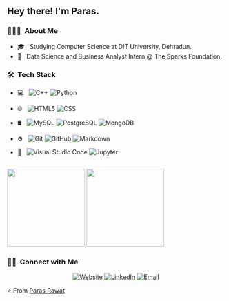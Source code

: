 <h2> Hey there! I'm Paras.</h2>

<h3> 👨🏻‍💻 &nbsp;About Me </h3>

- 🎓 &nbsp; Studying Computer Science at DIT University, Dehradun.
- 💼 &nbsp; Data Science and Business Analyst Intern  @ The Sparks Foundation.


<h3> 🛠 &nbsp;Tech Stack</h3>

- 💻 &nbsp;
  ![C++](https://img.shields.io/badge/-C++-333333?style=flat&logo=C%2B%2B&logoColor=00599C)
  ![Python](https://img.shields.io/badge/-Python-333333?style=flat&logo=python)
- 🌐 &nbsp;
  ![HTML5](https://img.shields.io/badge/-HTML5-333333?style=flat&logo=HTML5)
  ![CSS](https://img.shields.io/badge/-CSS-333333?style=flat&logo=CSS3&logoColor=1572B6)
 
- 🛢 &nbsp;
  ![MySQL](https://img.shields.io/badge/-MySQL-333333?style=flat&logo=mysql)
  ![PostgreSQL](https://img.shields.io/badge/-PostgreSQL-333333?style=flat&logo=postgresql)
  ![MongoDB](https://img.shields.io/badge/-MongoDB-333333?style=flat&logo=mongodb)
- ⚙️ &nbsp;
  ![Git](https://img.shields.io/badge/-Git-333333?style=flat&logo=git)
  ![GitHub](https://img.shields.io/badge/-GitHub-333333?style=flat&logo=github)
  ![Markdown](https://img.shields.io/badge/-Markdown-333333?style=flat&logo=markdown)
- 🔧 &nbsp;
  ![Visual Studio Code](https://img.shields.io/badge/-Visual%20Studio%20Code-333333?style=flat&logo=visual-studio-code&logoColor=007ACC)
  ![Jupyter](https://img.shields.io/badge/-Jupyter%20Notebook-333333?style=flat&logo=Jupyter&logoColor=007ACC)
  

<br/>

<a href="https://github.com/Paras0-7">
  
  <img height="180em" src="https://github-readme-stats.vercel.app/api?username=Paras0-7&theme=buefy&show_icons=true" />
  <img height="180em" src="https://github-readme-stats.vercel.app/api/top-langs/?username=Paras0-7&theme=buefy&layout=compact" />
</a>

<br/>

<h3> 🤝🏻 &nbsp;Connect with Me </h3>

<p align="center">
<a href="https://paras0-7.github.io/portfolio/index.html"><img alt="Website"
src="https://img.shields.io/badge/Website-Paras Rawat-blue?style=flat-square&logo=google-chrome"></a>
<a href="https://www.linkedin.com/in/parasrawat07/"><img alt="LinkedIn" src="https://img.shields.io/badge/LinkedIn-Paras%20Rawat-blue?style=flat-square&logo=linkedin"></a>
<a href="mailto:parasrawat937@gmai;.com"><img alt="Email" src="https://img.shields.io/badge/Email-parasrawat937@gmail.com-blue?style=flat-square&logo=gmail"></a>
</p>


⭐️ From [Paras Rawat](https://github.com/Paras0-7)

